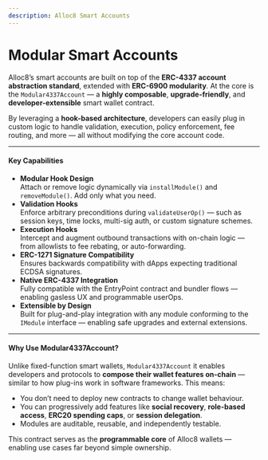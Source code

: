```yaml
---
description: Alloc8 Smart Accounts
---
```


# Modular Smart Accounts

Alloc8’s smart accounts are built on top of the **ERC-4337 account abstraction standard**, extended with **ERC-6900 modularity**. At the core is the `Modular4337Account` — a **highly composable**, **upgrade-friendly**, and **developer-extensible** smart wallet contract.

By leveraging a **hook-based architecture**, developers can easily plug in custom logic to handle validation, execution, policy enforcement, fee routing, and more — all without modifying the core account code.

***

#### Key Capabilities

* **Modular Hook Design**\
  Attach or remove logic dynamically via `installModule()` and `removeModule()`. Add only what you need.
* &#x20;**Validation Hooks**\
  Enforce arbitrary preconditions during `validateUserOp()` — such as session keys, time locks, multi-sig auth, or custom signature schemes.
* **Execution Hooks**\
  Intercept and augment outbound transactions with on-chain logic — from allowlists to fee rebating, or auto-forwarding.
* **ERC-1271 Signature Compatibility**\
  Ensures backwards compatibility with dApps expecting traditional ECDSA signatures.
* **Native ERC-4337 Integration**\
  Fully compatible with the EntryPoint contract and bundler flows — enabling gasless UX and programmable userOps.
* **Extensible by Design**\
  Built for plug-and-play integration with any module conforming to the `IModule` interface — enabling safe upgrades and external extensions.

***

#### Why Use Modular4337Account?

Unlike fixed-function smart wallets, `Modular4337Account` it enables developers and protocols to **compose their wallet features on-chain** — similar to how plug-ins work in software frameworks. This means:

* You don’t need to deploy new contracts to change wallet behaviour.
* You can progressively add features like **social recovery**, **role-based access**, **ERC20 spending caps**, or **session delegation**.
* Modules are auditable, reusable, and independently testable.

This contract serves as the **programmable core** of Alloc8 wallets — enabling use cases far beyond simple ownership.
